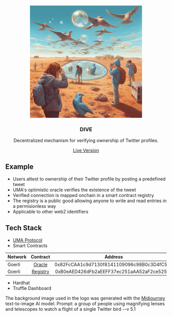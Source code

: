 <br/>
<div align="center">
  <a>
    <img src="logo.png" width="350">
  </a>
  <h3 align="center">DIVE</h3>
  <p align="center">
Decentralized mechanism for verifying ownership of Twitter profiles.
  </p>
<a href="https://lennardevertz.github.io/ethGlobalParis2023/">Live Version</a>
</div>

## Example

- Users attest to ownership of their Twitter profile by posting a predefined tweet
- UMA's optimistic oracle verifies the existence of the tweet
- Verified connection is mapped onchain in a smart contract registry 
- The registry is a public good allowing anyone to write and read entries in a permisionless way
- Applicable to other web2 identifiers

## Tech Stack

- [UMA Protocol](https://uma.xyz/)
- Smart Contracts

| Network   |      Contract      |       Address |
|----------|:-------------:|:------:|
| Goerli | [Oracle](https://goerli.etherscan.io/address/0x82fccaa1c9d7130f8141109096c98b0c3d4fc5b6) | 0x82FcCAA1c9d7130f8141109096c98B0c3D4fC5B6 |
| Goerli | [Registry](https://goerli.etherscan.io/address/0xb0eaed426dfb2aeeff37ec251aaa52af2ce525f8) | 0xB0eAED426dFb2aEEFF37ec251aAA52aF2ce525F8 |
- Hardhat
- Truffle Dashboard


The background image used in the logo was generated with the [Midjourney](https://www.midjourney.com/) text-to-image AI model. Prompt: a group of people using magnifying lenses and telescopes to watch a flight of a single Twitter bird --v 5.1</p>



